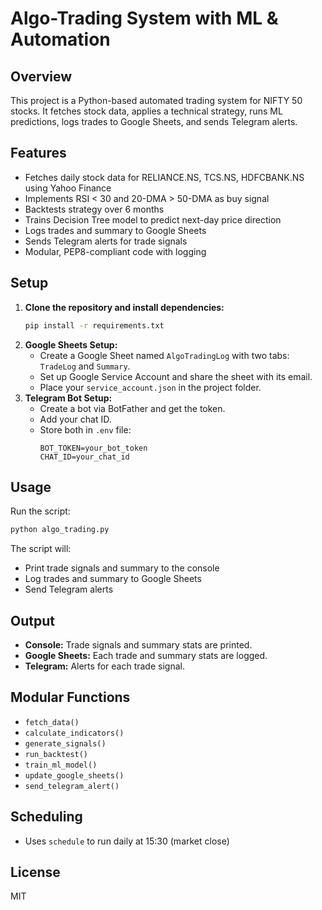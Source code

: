 # Algo-Trading System with ML & Automation

## Overview
This project is a Python-based automated trading system for NIFTY 50 stocks. It fetches stock data, applies a technical strategy, runs ML predictions, logs trades to Google Sheets, and sends Telegram alerts.

## Features
- Fetches daily stock data for RELIANCE.NS, TCS.NS, HDFCBANK.NS using Yahoo Finance
- Implements RSI < 30 and 20-DMA > 50-DMA as buy signal
- Backtests strategy over 6 months
- Trains Decision Tree model to predict next-day price direction
- Logs trades and summary to Google Sheets
- Sends Telegram alerts for trade signals
- Modular, PEP8-compliant code with logging

## Setup
1. **Clone the repository and install dependencies:**
   ```bash
   pip install -r requirements.txt
   ```
2. **Google Sheets Setup:**
   - Create a Google Sheet named `AlgoTradingLog` with two tabs: `TradeLog` and `Summary`.
   - Set up Google Service Account and share the sheet with its email.
   - Place your `service_account.json` in the project folder.
3. **Telegram Bot Setup:**
   - Create a bot via BotFather and get the token.
   - Add your chat ID.
   - Store both in `.env` file:
     ```
     BOT_TOKEN=your_bot_token
     CHAT_ID=your_chat_id
     ```

## Usage
Run the script:
```bash
python algo_trading.py
```
The script will:
- Print trade signals and summary to the console
- Log trades and summary to Google Sheets
- Send Telegram alerts

## Output
- **Console:** Trade signals and summary stats are printed.
- **Google Sheets:** Each trade and summary stats are logged.
- **Telegram:** Alerts for each trade signal.

## Modular Functions
- `fetch_data()`
- `calculate_indicators()`
- `generate_signals()`
- `run_backtest()`
- `train_ml_model()`
- `update_google_sheets()`
- `send_telegram_alert()`

## Scheduling
- Uses `schedule` to run daily at 15:30 (market close)

## License
MIT
